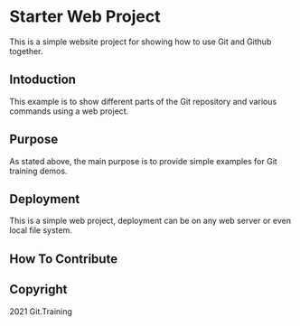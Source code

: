 # Starter Web Project

This is a simple website project for showing how to use Git and Github together.

## Intoduction

This example is to show different parts of the Git repository and various commands using a web project.

## Purpose

As stated above, the main purpose is to provide simple examples for Git training demos.

## Deployment

This is a simple web project, deployment can be on any web server or even local file system.

## How To Contribute

## Copyright

2021 Git.Training